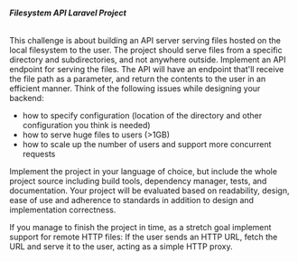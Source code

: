###### **Filesystem API Laravel Project**

This challenge is about building an API server serving files hosted on the local filesystem to the user. The project should serve files from a specific directory and subdirectories, and not anywhere outside. Implement an API endpoint for serving the files. The API will have an endpoint that'll receive the file path as a parameter, and return the contents to the user in an efficient manner. Think of the following issues while designing your backend: 
- how to specify configuration (location of the directory and other configuration you think is needed)
- how to serve huge files to users (>1GB) 
- how to scale up the number of users and support more concurrent requests

Implement the project in your language of choice, but include the whole project source including build tools, dependency manager, tests, and documentation. Your project will be evaluated based on readability, design, ease of use and adherence to standards in addition to design and implementation correctness. 

If you manage to finish the project in time, as a stretch goal implement support for remote HTTP files: If the user sends an HTTP URL, fetch the URL and serve it to the user, acting as a simple HTTP proxy. 

